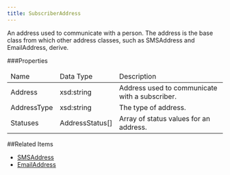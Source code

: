 ```yaml
---
title: SubscriberAddress
---
```

<p>An address used to communicate with a person. The address is the base class from which other address classes, such as SMSAddress and EmailAddress, derive.</p>
 
###Properties
<table class="table table-hover">
<thead align="left">
<tr>
<td>Name</td>
<td>Data Type</td>
<td>Description</td>
</tr>
</thead>
<tbody>
<tr>
<td>Address</td>
<td>xsd:string</td>
<td>Address used to communicate with a subscriber.</td>
</tr>
<tr>
<td>AddressType</td>
<td>xsd:string</td>
<td>The type of address.</td>
</tr>
<tr>
<td>Statuses</td>
<td>AddressStatus[]</td>
<td>Array of status values for an address.</td>
</tr>
</tbody>
</table>

##Related Items
* [SMSAddress](smsaddress.htm)
* [EmailAddress](emailaddress.htm)